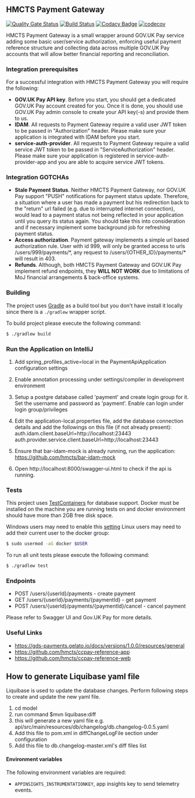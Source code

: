 ## HMCTS Payment Gateway
[![Quality Gate Status](https://sonarcloud.io/api/project_badges/measure?project=uk.gov.hmcts.reform.payment%3Apayment-app&metric=alert_status)](https://sonarcloud.io/dashboard?id=uk.gov.hmcts.reform.payment%3Apayment-app)
[![Build Status](https://travis-ci.org/hmcts/ccpay-payment-app.svg?branch=master)](https://travis-ci.org/hmcts/ccpay-payment-app)
[![Codacy Badge](https://api.codacy.com/project/badge/Grade/0cb10a161dc24d0092470cda7c304c87)](https://app.codacy.com/app/HMCTS/ccpay-payment-app)
[![codecov](https://codecov.io/gh/hmcts/ccpay-payment-app/branch/master/graph/badge.svg)](https://codecov.io/gh/hmcts/ccpay-payment-app)

HMCTS Payment Gateway is a small wrapper around GOV.UK Pay service adding some basic user/service authorization,
enforcing useful payment reference structure and collecting data across multiple GOV.UK Pay accounts that will allow
better financial reporting and reconciliation.

### Integration prerequisites


For a successful integration with HMCTS Payment Gateway you will require the following:
* **GOV.UK Pay API key**. Before you start, you should get a dedicated GOV.UK Pay account created for you. Once it is done,
  you should use GOV.UK Pay admin console to create your API key(-s) and provide them to us.
* **IDAM**. All requests to Payment Gateway require a valid user JWT token to be passed in "Authorization" header.
  Please make sure your application is integrated with IDAM before you start.
* **service-auth-provider**. All requests to Payment Gateway require a valid service JWT token to be passed in
  "ServiceAuthorization" header. Please make sure your application is registered in service-auth-provider-app and you are
  able to acquire service JWT tokens.

### Integration GOTCHAs

* **Stale Payment Status**. Neither HMCTS Payment Gateway, nor GOV.UK Pay support "PUSH" notifications for payment status update.
  Therefore, a situation where a user has made a payment but his redirection back to the "return" url failed (e.g. due to interrupted
  internet connection), would lead to a payment status not being reflected in your application until you query its status again.
  You should take this into consideration and if necessary implement some background job for refreshing payment status.
* **Access authorization**. Payment gateway implements a simple url based authorization rule. User with id 999, will only be granted
  access to urls /users/999/payments/\*, any request to /users/{OTHER_ID}/payments/\* will result in 403.
* **Refunds**. Although, both HMCTS Payment Gateway and GOV.UK Pay implement refund endpoints, they **WILL NOT WORK** due to limitations
  of MoJ financial arrangements  & back-office systems.

### Building
The project uses [Gradle](https://gradle.org) as a build tool but you don't have install it locally since there is a
`./gradlew` wrapper script.

To build project please execute the following command:

```bash
$ ./gradlew build
```

### Run the Application on IntelliJ
1. Add spring_profiles_active=local in the PaymentApiApplication configuration settings
2. Enable annotation processing under settings/compiler in development environment
3. Setup a postgre database called 'payment' and create login group for it. Set the username and password as 'payment'. Enable can login under login group/privileges
4. Edit the application-local.properties file, add the database connection details  and add the followings on this file (if not already present):
   auth.idam.client.baseUrl=http://localhost:23443
   auth.provider.service.client.baseUrl=http://localhost:23443

5. Ensure that bar-idam-mock is already running, run the application:
https://github.com/hmcts/bar-idam-mock

6. Open  http://localhost:8000/swagger-ui.html to check if the api is running.

### Tests

This project uses [TestContainers](https://www.testcontainers.org/usage/database_containers.html#jdbc-url) for database support.
Docker must be installed on the machine you are running tests on and docker environment should have more than 2GB free disk space.

Windows users may need to enable this [setting](https://github.com/testcontainers/testcontainers-java/issues/350)
Linux users may need to add their current user to the docker group:
```bash
$ sudo usermod -aG docker $USER
```

To run all unit tests please execute the following command:

```bash
$ ./gradlew test
```

### Endpoints

* POST /users/{userId}/payments - create payment
* GET /users/{userId}/payments/{paymentId} - get payment
* POST /users/{userId}/payments/{paymentId}/cancel - cancel payment

Please refer to Swagger UI and Gov.UK Pay for more details.


### Useful Links
* https://gds-payments.gelato.io/docs/versions/1.0.0/resources/general
* https://github.com/hmcts/ccpay-reference-app
* https://github.com/hmcts/ccpay-reference-web

## How to generate Liquibase yaml file
Liquibase is used to update the database changes. Perform following steps to create and update the new yaml file.

1. cd model
2. run command $mvn liquibase:diff
3. this will generate a new yaml file e.g. api/src/main/resources/db/changelog/db.changelog-0.0.5.yaml
5. Add this file to pom.xml in diffChangeLogFile section under configuration
6. Add this file to db.changelog-master.xml's diff files list

#### Environment variables

The following environment variables are required:

- `APPINSIGHTS_INSTRUMENTATIONKEY`, app insights key to send telemetry events.
